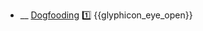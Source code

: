* __ [Dogfooding]({{baseUrl}}/testing/testingTypes/dogfooding) :one: <trigger for="pop:testing-dogfooding-preview">{{glyphicon_eye_open}}</trigger>

<popover id="pop:testing-dogfooding-preview" title="{{glyphicon_eye_open}} Dogfooding" placement="right">
  <div slot="content">
    <include src=".\preview.md" />
  </div>
</popover>
